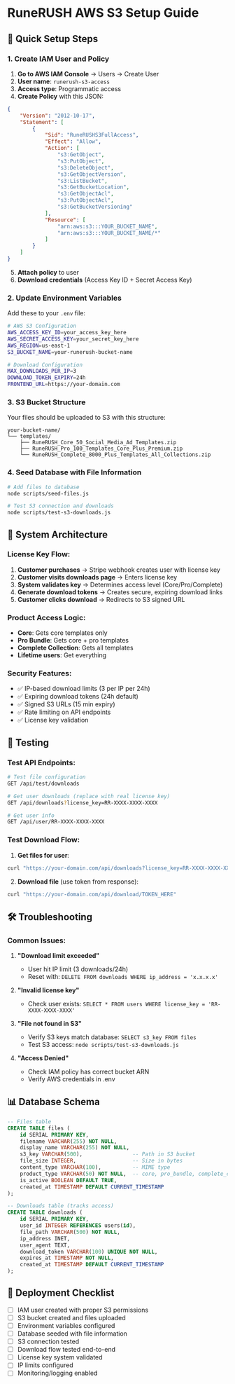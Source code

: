 # RuneRUSH AWS S3 Setup Guide

## 🚀 Quick Setup Steps

### 1. Create IAM User and Policy

1. **Go to AWS IAM Console** → Users → Create User
2. **User name**: `runerush-s3-access`
3. **Access type**: Programmatic access
4. **Create Policy** with this JSON:

```json
{
    "Version": "2012-10-17",
    "Statement": [
        {
            "Sid": "RuneRUSHS3FullAccess",
            "Effect": "Allow",
            "Action": [
                "s3:GetObject",
                "s3:PutObject", 
                "s3:DeleteObject",
                "s3:GetObjectVersion",
                "s3:ListBucket",
                "s3:GetBucketLocation",
                "s3:GetObjectAcl",
                "s3:PutObjectAcl",
                "s3:GetBucketVersioning"
            ],
            "Resource": [
                "arn:aws:s3:::YOUR_BUCKET_NAME",
                "arn:aws:s3:::YOUR_BUCKET_NAME/*"
            ]
        }
    ]
}
```

5. **Attach policy** to user
6. **Download credentials** (Access Key ID + Secret Access Key)

### 2. Update Environment Variables

Add these to your `.env` file:

```bash
# AWS S3 Configuration
AWS_ACCESS_KEY_ID=your_access_key_here
AWS_SECRET_ACCESS_KEY=your_secret_key_here
AWS_REGION=us-east-1
S3_BUCKET_NAME=your-runerush-bucket-name

# Download Configuration
MAX_DOWNLOADS_PER_IP=3
DOWNLOAD_TOKEN_EXPIRY=24h
FRONTEND_URL=https://your-domain.com
```

### 3. S3 Bucket Structure

Your files should be uploaded to S3 with this structure:
```
your-bucket-name/
└── templates/
    ├── RuneRUSH_Core_50_Social_Media_Ad_Templates.zip
    ├── RuneRUSH_Pro_100_Templates_Core_Plus_Premium.zip
    └── RuneRUSH_Complete_8000_Plus_Templates_All_Collections.zip
```

### 4. Seed Database with File Information

```bash
# Add files to database
node scripts/seed-files.js

# Test S3 connection and downloads
node scripts/test-s3-downloads.js
```

## 🔧 System Architecture

### License Key Flow:
1. **Customer purchases** → Stripe webhook creates user with license key
2. **Customer visits downloads page** → Enters license key  
3. **System validates key** → Determines access level (Core/Pro/Complete)
4. **Generate download tokens** → Creates secure, expiring download links
5. **Customer clicks download** → Redirects to S3 signed URL

### Product Access Logic:
- **Core**: Gets core templates only
- **Pro Bundle**: Gets core + pro templates  
- **Complete Collection**: Gets all templates
- **Lifetime users**: Get everything

### Security Features:
- ✅ IP-based download limits (3 per IP per 24h)
- ✅ Expiring download tokens (24h default)
- ✅ Signed S3 URLs (15 min expiry)
- ✅ Rate limiting on API endpoints
- ✅ License key validation

## 🧪 Testing

### Test API Endpoints:

```bash
# Test file configuration
GET /api/test/downloads

# Get user downloads (replace with real license key)
GET /api/downloads?license_key=RR-XXXX-XXXX-XXXX

# Get user info
GET /api/user/RR-XXXX-XXXX-XXXX
```

### Test Download Flow:

1. **Get files for user**:
```bash
curl "https://your-domain.com/api/downloads?license_key=RR-XXXX-XXXX-XXXX"
```

2. **Download file** (use token from response):
```bash
curl "https://your-domain.com/api/download/TOKEN_HERE"
```

## 🛠️ Troubleshooting

### Common Issues:

1. **"Download limit exceeded"**
   - User hit IP limit (3 downloads/24h)
   - Reset with: `DELETE FROM downloads WHERE ip_address = 'x.x.x.x'`

2. **"Invalid license key"** 
   - Check user exists: `SELECT * FROM users WHERE license_key = 'RR-XXXX-XXXX-XXXX'`

3. **"File not found in S3"**
   - Verify S3 keys match database: `SELECT s3_key FROM files`
   - Test S3 access: `node scripts/test-s3-downloads.js`

4. **"Access Denied"**
   - Check IAM policy has correct bucket ARN
   - Verify AWS credentials in .env

## 📊 Database Schema

```sql
-- Files table
CREATE TABLE files (
    id SERIAL PRIMARY KEY,
    filename VARCHAR(255) NOT NULL,
    display_name VARCHAR(255) NOT NULL,  
    s3_key VARCHAR(500),                -- Path in S3 bucket
    file_size INTEGER,                  -- Size in bytes
    content_type VARCHAR(100),          -- MIME type
    product_type VARCHAR(50) NOT NULL,  -- core, pro_bundle, complete_collection
    is_active BOOLEAN DEFAULT TRUE,
    created_at TIMESTAMP DEFAULT CURRENT_TIMESTAMP
);

-- Downloads table (tracks access)
CREATE TABLE downloads (
    id SERIAL PRIMARY KEY,
    user_id INTEGER REFERENCES users(id),
    file_path VARCHAR(500) NOT NULL,
    ip_address INET,
    user_agent TEXT,
    download_token VARCHAR(100) UNIQUE NOT NULL,
    expires_at TIMESTAMP NOT NULL,
    created_at TIMESTAMP DEFAULT CURRENT_TIMESTAMP
);
```

## 🚀 Deployment Checklist

- [ ] IAM user created with proper S3 permissions
- [ ] S3 bucket created and files uploaded
- [ ] Environment variables configured
- [ ] Database seeded with file information
- [ ] S3 connection tested
- [ ] Download flow tested end-to-end
- [ ] License key system validated
- [ ] IP limits configured
- [ ] Monitoring/logging enabled
